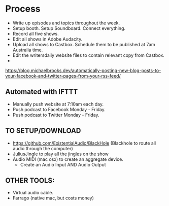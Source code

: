 # Process

+ Write up episodes and topics throughout the week.
+ Setup booth. Setup Soundboard. Connect everything.
+ Record all five shows.
+ Edit all shows in Adobe Audacity.
+ Upload all shows to Castbox. Schedule them to be published at 7am Australia time.
+ Edit the writersdaily website files to contain relevant copy from Castbox.
+ 

https://blog.michaelbrooks.dev/automatically-posting-new-blog-posts-to-your-facebook-and-twitter-pages-from-your-rss-feed/

## Automated with IFTTT

+ Manually push website at 7:10am each day.
+ Push podcast to Facebook Monday - Friday.
+ Push podcast to Twitter Monday - Friday.

## TO SETUP/DOWNLOAD

- https://github.com/ExistentialAudio/BlackHole (Blackhole to route all audio through the computer)
- JuliusJingle to play all the jingles on the show
- Audio MIDI (mac osx) to create an aggregate device.
  + Create an Audio Input AND Audio Output

## OTHER TOOLS:

- Virtual audio cable.
- Farrago (native mac, but costs money)
